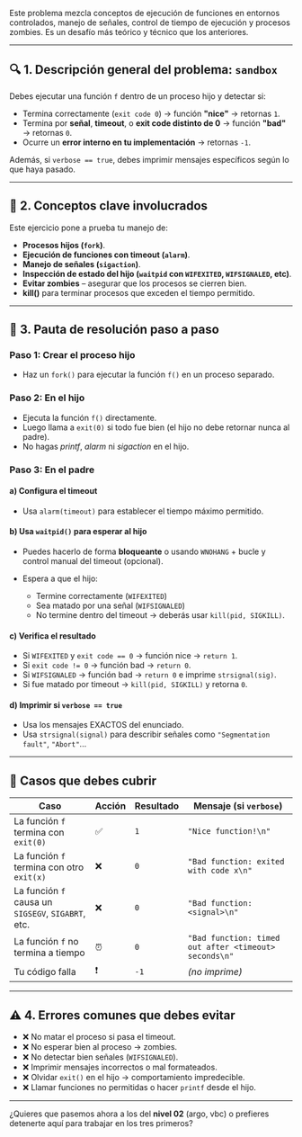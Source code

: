 
Este problema mezcla conceptos de ejecución de funciones en entornos controlados, manejo de señales, control de tiempo de ejecución y procesos zombies. Es un desafío más teórico y técnico que los anteriores.

---

## 🔍 1. Descripción general del problema: `sandbox`

Debes ejecutar una función `f` dentro de un proceso hijo y detectar si:

* Termina correctamente (`exit code 0`) → función **"nice"** → retornas `1`.
* Termina por **señal**, **timeout**, o **exit code distinto de 0** → función **"bad"** → retornas `0`.
* Ocurre un **error interno en tu implementación** → retornas `-1`.

Además, si `verbose == true`, debes imprimir mensajes específicos según lo que haya pasado.

---

## 🧠 2. Conceptos clave involucrados

Este ejercicio pone a prueba tu manejo de:

* **Procesos hijos (`fork`)**.
* **Ejecución de funciones con timeout (`alarm`)**.
* **Manejo de señales (`sigaction`)**.
* **Inspección de estado del hijo (`waitpid` con `WIFEXITED`, `WIFSIGNALED`, etc)**.
* **Evitar zombies** – asegurar que los procesos se cierren bien.
* **kill()** para terminar procesos que exceden el tiempo permitido.

---

## 🧱 3. Pauta de resolución paso a paso

### Paso 1: Crear el proceso hijo

* Haz un `fork()` para ejecutar la función `f()` en un proceso separado.

### Paso 2: En el hijo

* Ejecuta la función `f()` directamente.
* Luego llama a `exit(0)` si todo fue bien (el hijo no debe retornar nunca al padre).
* No hagas *printf*, *alarm* ni *sigaction* en el hijo.

### Paso 3: En el padre

#### a) Configura el timeout

* Usa `alarm(timeout)` para establecer el tiempo máximo permitido.

#### b) Usa `waitpid()` para esperar al hijo

* Puedes hacerlo de forma **bloqueante** o usando `WNOHANG` + bucle y control manual del timeout (opcional).
* Espera a que el hijo:

  * Termine correctamente (`WIFEXITED`)
  * Sea matado por una señal (`WIFSIGNALED`)
  * No termine dentro del timeout → deberás usar `kill(pid, SIGKILL)`.

#### c) Verifica el resultado

* Si `WIFEXITED` y `exit code == 0` → función nice → `return 1`.
* Si `exit code != 0` → función bad → `return 0`.
* Si `WIFSIGNALED` → función bad → `return 0` e imprime `strsignal(sig)`.
* Si fue matado por timeout → `kill(pid, SIGKILL)` y retorna `0`.

#### d) Imprimir si `verbose == true`

* Usa los mensajes EXACTOS del enunciado.
* Usa `strsignal(signal)` para describir señales como `"Segmentation fault"`, `"Abort"`...

---

## 📌 Casos que debes cubrir

| Caso                                               | Acción | Resultado | Mensaje (si `verbose`)                                |
| -------------------------------------------------- | ------ | --------- | ----------------------------------------------------- |
| La función `f` termina con `exit(0)`               | ✅      | `1`       | `"Nice function!\n"`                                  |
| La función `f` termina con otro `exit(x)`          | ❌      | `0`       | `"Bad function: exited with code x\n"`                |
| La función `f` causa un `SIGSEGV`, `SIGABRT`, etc. | ❌      | `0`       | `"Bad function: <signal>\n"`                          |
| La función `f` no termina a tiempo                 | ⏰      | `0`       | `"Bad function: timed out after <timeout> seconds\n"` |
| Tu código falla                                    | ❗      | `-1`      | *(no imprime)*                                        |

---

## ⚠️ 4. Errores comunes que debes evitar

* ❌ No matar el proceso si pasa el timeout.
* ❌ No esperar bien al proceso → zombies.
* ❌ No detectar bien señales (`WIFSIGNALED`).
* ❌ Imprimir mensajes incorrectos o mal formateados.
* ❌ Olvidar `exit()` en el hijo → comportamiento impredecible.
* ❌ Llamar funciones no permitidas o hacer `printf` desde el hijo.

---

¿Quieres que pasemos ahora a los del **nivel 02** (argo, vbc) o prefieres detenerte aquí para trabajar en los tres primeros?
